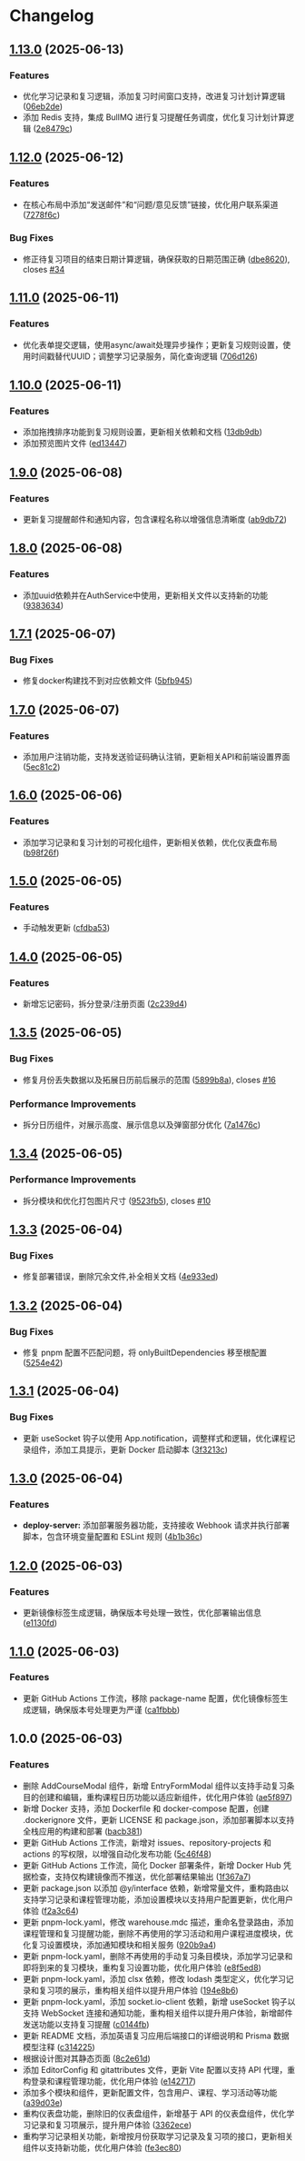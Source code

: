 # Changelog

## [1.13.0](https://github.com/English-Assistant/Study-Reminder/compare/v1.12.0...v1.13.0) (2025-06-13)


### Features

* 优化学习记录和复习逻辑，添加复习时间窗口支持，改进复习计划计算逻辑 ([06eb2de](https://github.com/English-Assistant/Study-Reminder/commit/06eb2de9b231b8ca6218f71c182d1758f9fb569a))
* 添加 Redis 支持，集成 BullMQ 进行复习提醒任务调度，优化复习计划计算逻辑 ([2e8479c](https://github.com/English-Assistant/Study-Reminder/commit/2e8479c656276a5bef8dcd3ccb209ede71f97447))

## [1.12.0](https://github.com/English-Assistant/Study-Reminder/compare/v1.11.0...v1.12.0) (2025-06-12)


### Features

* 在核心布局中添加“发送邮件”和“问题/意见反馈”链接，优化用户联系渠道 ([7278f6c](https://github.com/English-Assistant/Study-Reminder/commit/7278f6c393c02c86f5701f0c9d39fa6adf7b7c1b))


### Bug Fixes

* 修正待复习项目的结束日期计算逻辑，确保获取的日期范围正确 ([dbe8620](https://github.com/English-Assistant/Study-Reminder/commit/dbe862052b4c8f8698e8580c530465e70a8146d5)), closes [#34](https://github.com/English-Assistant/Study-Reminder/issues/34)

## [1.11.0](https://github.com/English-Assistant/Study-Reminder/compare/v1.10.0...v1.11.0) (2025-06-11)


### Features

* 优化表单提交逻辑，使用async/await处理异步操作；更新复习规则设置，使用时间戳替代UUID；调整学习记录服务，简化查询逻辑 ([706d126](https://github.com/English-Assistant/Study-Reminder/commit/706d126ff53b7fa92789ed5e515aade972958027))

## [1.10.0](https://github.com/English-Assistant/Study-Reminder/compare/v1.9.0...v1.10.0) (2025-06-11)


### Features

* 添加拖拽排序功能到复习规则设置，更新相关依赖和文档 ([13db9db](https://github.com/English-Assistant/Study-Reminder/commit/13db9db59abf29facf20eeef22a31bb24f2f4a7c))
* 添加预览图片文件 ([ed13447](https://github.com/English-Assistant/Study-Reminder/commit/ed13447e197cbae43ce12602db337e9a3e6eed6a))

## [1.9.0](https://github.com/English-Assistant/Study-Reminder/compare/v1.8.0...v1.9.0) (2025-06-08)


### Features

* 更新复习提醒邮件和通知内容，包含课程名称以增强信息清晰度 ([ab9db72](https://github.com/English-Assistant/Study-Reminder/commit/ab9db7273b9a46fe70e09def8977fa1f213e7efa))

## [1.8.0](https://github.com/English-Assistant/Study-Reminder/compare/v1.7.1...v1.8.0) (2025-06-08)


### Features

* 添加uuid依赖并在AuthService中使用，更新相关文件以支持新的功能 ([9383634](https://github.com/English-Assistant/Study-Reminder/commit/938363423f9f1dd6d0cbf7c1eb32a15762b83dbf))

## [1.7.1](https://github.com/English-Assistant/Study-Reminder/compare/v1.7.0...v1.7.1) (2025-06-07)


### Bug Fixes

* 修复docker构建找不到对应依赖文件 ([5bfb945](https://github.com/English-Assistant/Study-Reminder/commit/5bfb94563b099a61ea758600f408cc4e96720941))

## [1.7.0](https://github.com/English-Assistant/Study-Reminder/compare/v1.6.0...v1.7.0) (2025-06-07)


### Features

* 添加用户注销功能，支持发送验证码确认注销，更新相关API和前端设置界面 ([5ec81c2](https://github.com/English-Assistant/Study-Reminder/commit/5ec81c252d5a30485514197745eaf9c365d1c843))

## [1.6.0](https://github.com/English-Assistant/Study-Reminder/compare/v1.5.0...v1.6.0) (2025-06-06)


### Features

* 添加学习记录和复习计划的可视化组件，更新相关依赖，优化仪表盘布局 ([b98f26f](https://github.com/English-Assistant/Study-Reminder/commit/b98f26f61b389cd935bc52a75a45937cd09b40f4))

## [1.5.0](https://github.com/English-Assistant/Study-Reminder/compare/v1.4.0...v1.5.0) (2025-06-05)


### Features

* 手动触发更新 ([cfdba53](https://github.com/English-Assistant/Study-Reminder/commit/cfdba534cc1d6a42d7682a826edcb29747b3e091))

## [1.4.0](https://github.com/English-Assistant/Study-Reminder/compare/v1.3.5...v1.4.0) (2025-06-05)


### Features

* 新增忘记密码，拆分登录/注册页面 ([2c239d4](https://github.com/English-Assistant/Study-Reminder/commit/2c239d495172bafb77d269f3730af9aef24a247a))

## [1.3.5](https://github.com/English-Assistant/Study-Reminder/compare/v1.3.4...v1.3.5) (2025-06-05)


### Bug Fixes

* 修复月份丢失数据以及拓展日历前后展示的范围 ([5899b8a](https://github.com/English-Assistant/Study-Reminder/commit/5899b8a1a7f68039cb179108d75bbd3f212d0ab6)), closes [#16](https://github.com/English-Assistant/Study-Reminder/issues/16)


### Performance Improvements

* 拆分日历组件，对展示高度、展示信息以及弹窗部分优化 ([7a1476c](https://github.com/English-Assistant/Study-Reminder/commit/7a1476c8b775db54d7fc8124dc5907f4584fbf05))

## [1.3.4](https://github.com/English-Assistant/Study-Reminder/compare/v1.3.3...v1.3.4) (2025-06-05)


### Performance Improvements

* 拆分模块和优化打包图片尺寸 ([9523fb5](https://github.com/English-Assistant/Study-Reminder/commit/9523fb53505c5abaee732b7116cacc3dde16ff3a)), closes [#10](https://github.com/English-Assistant/Study-Reminder/issues/10)

## [1.3.3](https://github.com/English-Assistant/Study-Reminder/compare/v1.3.2...v1.3.3) (2025-06-04)


### Bug Fixes

* 修复部署错误，删除冗余文件,补全相关文档 ([4e933ed](https://github.com/English-Assistant/Study-Reminder/commit/4e933ed8a7ff3be3e7c260bb8a04524b100a2131))

## [1.3.2](https://github.com/English-Assistant/Study-Reminder/compare/v1.3.1...v1.3.2) (2025-06-04)


### Bug Fixes

* 修复 pnpm 配置不匹配问题，将 onlyBuiltDependencies 移至根配置 ([5254e42](https://github.com/English-Assistant/Study-Reminder/commit/5254e423f8406113a067a781a942e3ca03832ee0))

## [1.3.1](https://github.com/English-Assistant/review/compare/v1.3.0...v1.3.1) (2025-06-04)


### Bug Fixes

* 更新 useSocket 钩子以使用 App.notification，调整样式和逻辑，优化课程记录组件，添加工具提示，更新 Docker 启动脚本 ([3f3213c](https://github.com/English-Assistant/review/commit/3f3213cbf27dc12488b3985e4071232ec4bc148d))

## [1.3.0](https://github.com/English-Assistant/review/compare/v1.2.0...v1.3.0) (2025-06-04)


### Features

* **deploy-server:** 添加部署服务器功能，支持接收 Webhook 请求并执行部署脚本，包含环境变量配置和 ESLint 规则 ([4b1b36c](https://github.com/English-Assistant/review/commit/4b1b36cedb5b30100ed90de8211072e87497c541))

## [1.2.0](https://github.com/English-Assistant/review/compare/v1.1.0...v1.2.0) (2025-06-03)


### Features

* 更新镜像标签生成逻辑，确保版本号处理一致性，优化部署输出信息 ([e1130fd](https://github.com/English-Assistant/review/commit/e1130fd848c26477f8d4633b271ade2f338aa5da))

## [1.1.0](https://github.com/English-Assistant/review/compare/v1.0.0...v1.1.0) (2025-06-03)


### Features

* 更新 GitHub Actions 工作流，移除 package-name 配置，优化镜像标签生成逻辑，确保版本号处理更为严谨 ([ca1fbbb](https://github.com/English-Assistant/review/commit/ca1fbbbce7247760db1a04cf0b8e92933c4311ff))

## 1.0.0 (2025-06-03)


### Features

* 删除 AddCourseModal 组件，新增 EntryFormModal 组件以支持手动复习条目的创建和编辑，重构课程日历功能以适应新组件，优化用户体验 ([ae5f897](https://github.com/English-Assistant/review/commit/ae5f89794d76404255cb003320c0a891255707bd))
* 新增 Docker 支持，添加 Dockerfile 和 docker-compose 配置，创建 .dockerignore 文件，更新 LICENSE 和 package.json，添加部署脚本以支持全栈应用的构建和部署 ([bacb381](https://github.com/English-Assistant/review/commit/bacb381636bb180112e8574f8c6240cf8193b7a9))
* 更新 GitHub Actions 工作流，新增对 issues、repository-projects 和 actions 的写权限，以增强自动化发布功能 ([5c46f48](https://github.com/English-Assistant/review/commit/5c46f48e6536a90476ddd4f20fc7cf97812e7d97))
* 更新 GitHub Actions 工作流，简化 Docker 部署条件，新增 Docker Hub 凭据检查，支持仅构建镜像而不推送，优化部署结果输出 ([1f367a7](https://github.com/English-Assistant/review/commit/1f367a785de8e21f09f0ccf1b11a3cf01f5fc0d3))
* 更新 package.json 以添加 @y/interface 依赖，新增常量文件，重构路由以支持学习记录和课程管理功能，添加设置模块以支持用户配置更新，优化用户体验 ([f2a3c64](https://github.com/English-Assistant/review/commit/f2a3c643915fd42f833c520ab41fd538f17b2dfd))
* 更新 pnpm-lock.yaml，修改 warehouse.mdc 描述，重命名登录路由，添加课程管理和复习提醒功能，删除不再使用的学习活动和用户课程进度模块，优化复习设置模块，添加通知模块和相关服务 ([920b9a4](https://github.com/English-Assistant/review/commit/920b9a430b7c45b49040505ffc621415c1a2cf5b))
* 更新 pnpm-lock.yaml，删除不再使用的手动复习条目模块，添加学习记录和即将到来的复习模块，重构复习设置功能，优化用户体验 ([e8f5ed8](https://github.com/English-Assistant/review/commit/e8f5ed86b040621eb9f79ed96c96d8bb1143b0ba))
* 更新 pnpm-lock.yaml，添加 clsx 依赖，修改 lodash 类型定义，优化学习记录和复习项的展示，重构相关组件以提升用户体验 ([194e8b6](https://github.com/English-Assistant/review/commit/194e8b64302c94dfb1c8858d141da6df3f00cf51))
* 更新 pnpm-lock.yaml，添加 socket.io-client 依赖，新增 useSocket 钩子以支持 WebSocket 连接和通知功能，重构相关组件以提升用户体验，新增邮件发送功能以支持复习提醒 ([c0144fb](https://github.com/English-Assistant/review/commit/c0144fb7cff9acd82ce1ec7d02ad94f1c2dc9a23))
* 更新 README 文档，添加英语复习应用后端接口的详细说明和 Prisma 数据模型注释 ([c314225](https://github.com/English-Assistant/review/commit/c314225f33b0c2bf75e8136537e6e1d435af4f0c))
* 根据设计图对其静态页面 ([8c2e61d](https://github.com/English-Assistant/review/commit/8c2e61d04f7560aa205742c2206dfcf2be0105a2))
* 添加 EditorConfig 和 gitattributes 文件，更新 Vite 配置以支持 API 代理，重构登录和课程管理功能，优化用户体验 ([e142717](https://github.com/English-Assistant/review/commit/e14271725e399a739935f96fd58fff467a209d1f))
* 添加多个模块和组件，更新配置文件，包含用户、课程、学习活动等功能 ([a39d03e](https://github.com/English-Assistant/review/commit/a39d03ef8d62b773d772f77f5459c859431be00e))
* 重构仪表盘功能，删除旧的仪表盘组件，新增基于 API 的仪表盘组件，优化学习记录和复习项展示，提升用户体验 ([3362ece](https://github.com/English-Assistant/review/commit/3362ece6d69bbfe4ed39d8f2fedcbb27cf3aca99))
* 重构学习记录相关功能，新增按月份获取学习记录及复习项的接口，更新相关组件以支持新功能，优化用户体验 ([fe3ec80](https://github.com/English-Assistant/review/commit/fe3ec80062aabc26fbd4cf74b58782eeccd47243))

